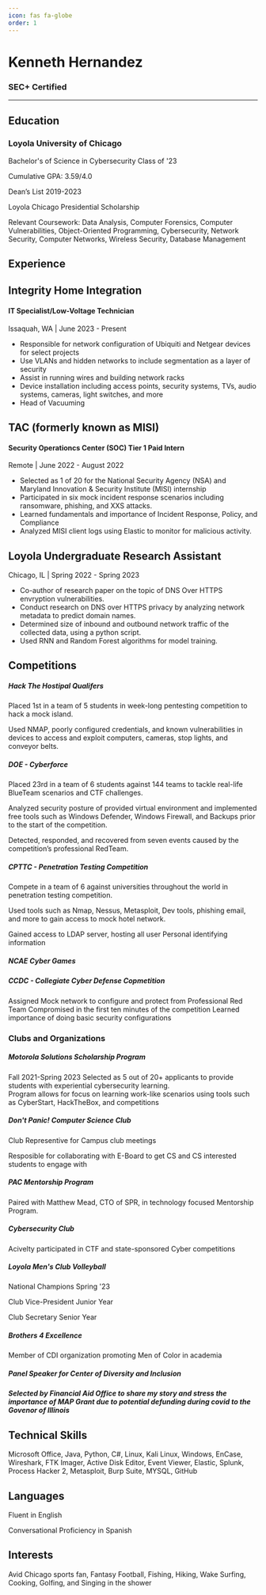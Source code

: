 ```yaml
---
icon: fas fa-globe
order: 1
---
```

# Kenneth Hernandez 
### SEC+ Certified
___

## Education
### Loyola University of Chicago

Bachelor's of Science in Cybersecurity Class of '23

Cumulative GPA: 3.59/4.0 

Dean’s List 2019-2023

Loyola Chicago Presidential Scholarship 

Relevant Coursework: Data Analysis, Computer Forensics, Computer Vulnerabilities, Object-Oriented Programming,
Cybersecurity, Network Security, Computer Networks, Wireless Security, Database Management 



## Experience

## Integrity Home Integration
#### IT Specialist/Low-Voltage Technician
Issaquah, WA | June 2023 - Present

* Responsible for network configuration of Ubiquiti and Netgear devices for select projects
* Use VLANs and hidden networks to include segmentation as a layer of security
* Assist in running wires and building network racks
* Device installation including access points, security systems, TVs, audio systems, cameras, light switches, and more
* Head of Vacuuming

## TAC (formerly known as MISI)
#### Security Operationcs Center (SOC) Tier 1 Paid Intern 
Remote | June 2022 - August 2022

* Selected as 1 of 20 for the National Security Agency (NSA) and Maryland Innovation & Security Institute (MISI) internship 
* Participated in six mock incident response scenarios including ransomware, phishing, and XXS attacks.  
* Learned fundamentals and importance of Incident Response, Policy, and Compliance 
* Analyzed MISI client logs using Elastic to monitor for malicious activity.  

## Loyola Undergraduate Research Assistant
Chicago, IL | Spring 2022 - Spring 2023
* Co-author of research paper on the topic of DNS Over HTTPS envryption vulnerabilities.
* Conduct research on DNS over HTTPS privacy by analyzing network metadata to predict domain names. 
* Determined size of inbound and outbound network traffic of the collected data, using a python script. 
* Used RNN and Random Forest algorithms for model training.


## Competitions 

##### Hack The Hostipal Qualifers 
Placed 1st  in a team of 5 students in week-long pentesting competition to hack a mock island.  

Used NMAP, poorly configured credentials, and known vulnerabilities in devices to access and exploit computers, cameras, stop lights, and conveyor belts. 


##### DOE - Cyberforce 
Placed 23rd in a team of 6 students against 144 teams to tackle real-life BlueTeam scenarios and CTF challenges. 

Analyzed security posture of provided virtual environment and implemented free tools such as Windows Defender, Windows Firewall, and Backups prior to the start of the competition. 

Detected, responded, and recovered from seven events caused by the competition’s professional RedTeam. 
##### CPTTC - Penetration Testing Competition
Compete in a team of 6 against universities throughout the world in penetration testing competition. 

Used tools such as Nmap, Nessus, Metasploit, Dev tools, phishing email, and more to gain access to mock hotel network.  

Gained access to LDAP server, hosting all user Personal identifying information
##### NCAE Cyber Games
 
##### CCDC - Collegiate Cyber Defense Copmetition
Assigned Mock network to configure and protect from Professional Red Team
Compromised in the first ten minutes of the competition
Learned importance of doing basic security configurations

### Clubs and Organizations
##### Motorola Solutions Scholarship Program
Fall 2021-Spring 2023
Selected as 5 out of 20+ applicants to provide students with experiential cybersecurity learning. 	      
Program allows for focus on learning work-like scenarios using tools such as CyberStart, HackTheBox, and competitions

##### Don't Panic! Computer Science Club
Club Representive for Campus club meetings

Resposible for collaborating with E-Board to get CS and CS interested students to engage with 
##### PAC Mentorship Program
Paired with Matthew Mead, CTO of SPR, in technology focused Mentorship Program.
##### Cybersecurity Club
Acivelty participated in CTF and state-sponsored Cyber competitions
##### Loyola Men's Club Volleyball
National Champions Spring '23

Club Vice-President Junior Year

Club Secretary Senior Year
##### Brothers 4 Excellence 
Member of CDI organization promoting Men of Color in academia
##### Panel Speaker for Center of Diversity and Inclusion

##### Selected by Financial Aid Office to share my story and stress the importance of MAP Grant due to potential defunding during covid to the Govenor of Illinois

## Technical Skills
Microsoft Office, Java, Python, C#, Linux, Kali Linux, Windows, EnCase, Wireshark, FTK Imager, Active Disk Editor, Event Viewer, Elastic, Splunk, Process Hacker 2, Metasploit, Burp Suite, MYSQL, GitHub
## Languages
Fluent in English 

Conversational Proficiency in Spanish

## Interests
 Avid Chicago sports fan, Fantasy Football, Fishing, Hiking, Wake Surfing, Cooking, Golfing, and Singing in the shower 
